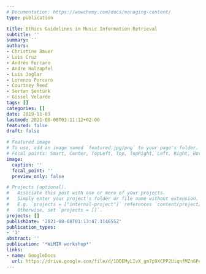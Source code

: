 ```yaml
---
# Documentation: https://wowchemy.com/docs/managing-content/
type: publication

title: Ethics Guidelines in Music Information Retrieval
subtitle: ''
summary: ''
authors:
- Christine Bauer
- Luis Cruz
- Andrés Ferraro
- Andre Holzapfel
- Luis Joglar
- Lorenzo Porcaro
- Courtney Reed
- Sertan Şentürk
- Gissel Velarde
tags: []
categories: []
date: 2019-11-03
lastmod: 2021-08-08T03:11:12+02:00
featured: false
draft: false

# Featured image
# To use, add an image named `featured.jpg/png` to your page's folder.
# Focal points: Smart, Center, TopLeft, Top, TopRight, Left, Right, BottomLeft, Bottom, BottomRight.
image:
  caption: ''
  focal_point: ''
  preview_only: false

# Projects (optional).
#   Associate this post with one or more of your projects.
#   Simply enter your project's folder or file name without extension.
#   E.g. `projects = ["internal-project"]` references `content/project/deep-learning/index.md`.
#   Otherwise, set `projects = []`.
projects: []
publishDate: '2021-08-08T01:13:47.114655Z'
publication_types:
- '1'
abstract: ''
publication: '*WiMIR workshop*'
links: 
- name: GoogleDocs
  url: https://drive.google.com/file/d/1DDEMyLIvX_gm7p9XCPP2UiqnfMZn6Pe8/view?usp=sharing
---
```

